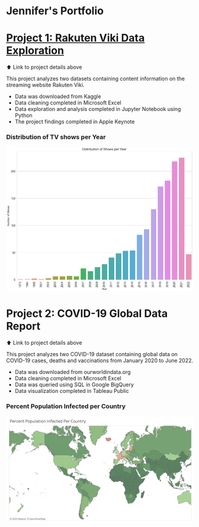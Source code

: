 # Jennifer's Portfolio

# [Project 1: Rakuten Viki Data Exploration](https://github.com/JenniferFell1/rakuten_viki.git)   

⬆️ Link to project details above

This project analyzes two datasets containing content information on the streaming website Rakuten Viki. 

* Data was downloaded from Kaggle
* Data cleaning completed in Microsoft Excel
* Data exploration and analysis completed in Jupyter Notebook using Python
* The project findings completed in Apple Keynote

### Distribution of TV shows per Year
![](dis_of_show.png)

# Project 2: COVID-19 Global Data Report

⬆️ Link to project details above

This project analyzes two COVID-19 dataset containing global data on COVID-19 cases, deaths and vaccinations from January 2020 to June 2022.   

* Data was downloaded from ourworldindata.org
* Data cleaning completed in Microsoft Excel
* Data was queried using SQL in Google BigQuery
* Data visualization completed in Tableau Public

### Percent Population Infected per Country
![](COVID19.png)

